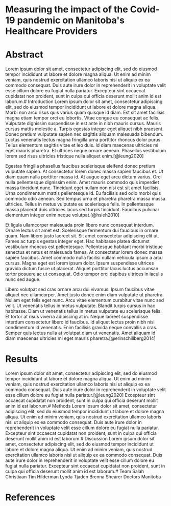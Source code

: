 # Measuring the impact of the Covid-19 pandemic on Manitoba's Healthcare Providers
# Abstract
Lorem ipsum dolor sit amet, consectetur adipiscing elit, sed do eiusmod tempor incididunt ut labore et dolore magna aliqua. Ut enim ad minim veniam, quis nostrud exercitation ullamco laboris nisi ut aliquip ex ea commodo consequat. Duis aute irure dolor in reprehenderit in voluptate velit esse cillum dolore eu fugiat nulla pariatur. Excepteur sint occaecat cupidatat non proident, sunt in culpa qui officia deserunt mollit anim id est laborum.# Introduction
Lorem ipsum dolor sit amet, consectetur adipiscing elit, sed do eiusmod tempor incididunt ut labore et dolore magna aliqua. Morbi non arcu risus quis varius quam quisque id diam. Est sit amet facilisis magna etiam tempor orci eu lobortis. Vitae congue eu consequat ac felis. Vulputate dignissim suspendisse in est ante in nibh mauris cursus. Mauris cursus mattis molestie a. Turpis egestas integer eget aliquet nibh praesent. Donec pretium vulputate sapien nec sagittis aliquam malesuada bibendum. Luctus venenatis lectus magna fringilla urna porttitor rhoncus dolor purus. Tellus elementum sagittis vitae et leo duis. Id diam maecenas ultricies mi eget mauris pharetra. Et ultrices neque ornare aenean. Phasellus vestibulum lorem sed risus ultricies tristique nulla aliquet enim.[@leung2020]

Egestas fringilla phasellus faucibus scelerisque eleifend donec pretium vulputate sapien. At consectetur lorem donec massa sapien faucibus et. Ut diam quam nulla porttitor massa id. At augue eget arcu dictum varius. Orci nulla pellentesque dignissim enim. Amet mauris commodo quis imperdiet massa tincidunt nunc. Tincidunt eget nullam non nisi est sit amet facilisis. Urna condimentum mattis pellentesque id. Eu facilisis sed odio morbi quis commodo odio aenean. Sed tempus urna et pharetra pharetra massa massa ultricies. Tellus in metus vulputate eu scelerisque felis. In pellentesque massa placerat duis ultricies lacus sed turpis tincidunt. Faucibus pulvinar elementum integer enim neque volutpat.[@hsieh2010]

Et ligula ullamcorper malesuada proin libero nunc consequat interdum. Ornare lectus sit amet est. Scelerisque fermentum dui faucibus in ornare quam. Nam libero justo laoreet sit. Sit amet consectetur adipiscing elit ut. Fames ac turpis egestas integer eget. Hac habitasse platea dictumst vestibulum rhoncus est pellentesque. Pellentesque habitant morbi tristique senectus et netus et malesuada fames. At consectetur lorem donec massa sapien faucibus. Amet commodo nulla facilisi nullam vehicula ipsum a arcu cursus. Magna eget est lorem ipsum dolor. Ipsum suspendisse ultrices gravida dictum fusce ut placerat. Aliquet porttitor lacus luctus accumsan tortor posuere ac ut consequat. Odio tempor orci dapibus ultrices in iaculis nunc sed augue.

Libero volutpat sed cras ornare arcu dui vivamus. Ipsum faucibus vitae aliquet nec ullamcorper. Amet justo donec enim diam vulputate ut pharetra. Nullam eget felis eget nunc. Arcu vitae elementum curabitur vitae nunc sed velit. Ut venenatis tellus in metus vulputate. Blandit turpis cursus in hac habitasse. Diam ut venenatis tellus in metus vulputate eu scelerisque felis. Et tortor at risus viverra adipiscing at in. Neque laoreet suspendisse interdum consectetur libero id faucibus. Id aliquet lectus proin nibh nisl condimentum id venenatis. Enim facilisis gravida neque convallis a cras. Semper quis lectus nulla at volutpat diam ut venenatis. Amet aliquam id diam maecenas ultricies mi eget mauris pharetra.[@erinschillberg2014]


# Results
Lorem ipsum dolor sit amet, consectetur adipiscing elit, sed do eiusmod tempor incididunt ut labore et dolore magna aliqua. Ut enim ad minim veniam, quis nostrud exercitation ullamco laboris nisi ut aliquip ex ea commodo consequat. Duis aute irure dolor in reprehenderit in voluptate velit esse cillum dolore eu fugiat nulla pariatur.[@leung2020] Excepteur sint occaecat cupidatat non proident, sunt in culpa qui officia deserunt mollit anim id est laborum.# Methods
Lorem ipsum dolor sit amet, consectetur adipiscing elit, sed do eiusmod tempor incididunt ut labore et dolore magna aliqua. Ut enim ad minim veniam, quis nostrud exercitation ullamco laboris nisi ut aliquip ex ea commodo consequat. Duis aute irure dolor in reprehenderit in voluptate velit esse cillum dolore eu fugiat nulla pariatur. Excepteur sint occaecat cupidatat non proident, sunt in culpa qui officia deserunt mollit anim id est laborum.# Discussion
Lorem ipsum dolor sit amet, consectetur adipiscing elit, sed do eiusmod tempor incididunt ut labore et dolore magna aliqua. Ut enim ad minim veniam, quis nostrud exercitation ullamco laboris nisi ut aliquip ex ea commodo consequat. Duis aute irure dolor in reprehenderit in voluptate velit esse cillum dolore eu fugiat nulla pariatur. Excepteur sint occaecat cupidatat non proident, sunt in culpa qui officia deserunt mollit anim id est laborum.# Team
Salah
Christiaan
Tim Hilderman
Lynda Tjaden
Brenna Shearer
Doctors Manitoba

# References
